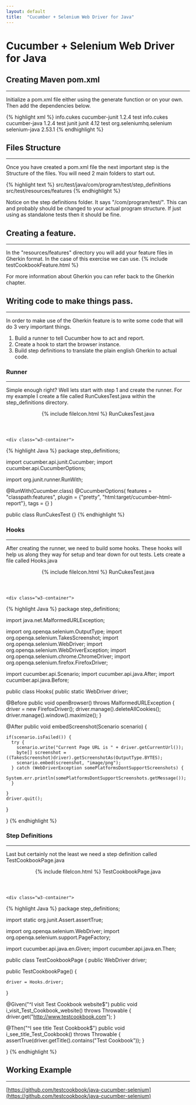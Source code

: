 ```yaml
---
layout: default
title:  "Cucumber + Selenium Web Driver for Java"
---
```

# Cucumber + Selenium Web Driver for Java

## Creating Maven pom.xml
---
Initialize a pom.xml file either using the generate function or on your own.
Then add the dependencies below.

{% highlight xml %}
<dependencies>
  <dependency>
    <groupId>info.cukes</groupId>
    <artifactId>cucumber-junit</artifactId>
    <version>1.2.4</version>
    <scope>test</scope>
  </dependency>
  <dependency>
    <groupId>info.cukes</groupId>
    <artifactId>cucumber-java</artifactId>
    <version>1.2.4</version>
    <scope>test</scope>
  </dependency>
  <dependency>
    <groupId>junit</groupId>
    <artifactId>junit</artifactId>
    <version>4.12</version>
    <scope>test</scope>
  </dependency>
  <dependency>
    <groupId>org.seleniumhq.selenium</groupId>
    <artifactId>selenium-java</artifactId>
    <version>2.53.1</version>
  </dependency>
</dependencies>
{% endhighlight %}

## Files Structure
---
Once you have created a pom.xml file the next important step is the Structure
of the files. You will need 2 main folders to start out.  

{% highlight text %}
src/test/java/com/program/test/step_definitions
src/test/resources/features
{% endhighlight %}

Notice on the step definitions folder.  It says "/com/program/test/".  This can
and probably should be changed to your actual program structure.  If just using
as standalone tests then it should be fine.

## Creating a feature.
---
In the "resources/features" directory you will add your feature files in Gherkin
format.  In the case of this exercise we can use.
{% include testCookbookFeature.html %}

For more information about Gherkin you can refer back to the Gherkin chapter.

## Writing code to make things pass.
---
In order to make use of the Gherkin feature is to write some code that will do
3 very important things.  

1. Build a runner to tell Cucumber how to act and report.
2. Create a hook to start the browser instance.
3. Build step definitions to translate the plain english Gherkin to actual code.

### Runner
---
Simple enough right?  Well lets start with step 1 and create the runner. For my
example I create a file called RunCukesTest.java within the step_definitions
directory.
<div class="w3-card">
    <header class="w3-container w3-blue">
      {% include fileIcon.html %}
      RunCukesTest.java
    </header>

    <div class="w3-container">
{% highlight Java %}
package step_definitions;

import cucumber.api.junit.Cucumber;
import cucumber.api.CucumberOptions;

import org.junit.runner.RunWith;

@RunWith(Cucumber.class)
@CucumberOptions(
  features = "classpath:features",
  plugin = {"pretty", "html:target/cucumber-html-report"},
  tags = {}
)

public class RunCukesTest {}
{% endhighlight %}
  </div>
</div>

### Hooks
---
After creating the runner, we need to build some hooks.  These hooks will help
us along they way for setup and tear down for out tests. Lets create a file
called Hooks.java
<div class="w3-card">
    <header class="w3-container w3-blue">
      {% include fileIcon.html %}
      RunCukesTest.java
    </header>

    <div class="w3-container">
{% highlight Java %}
package step_definitions;

import java.net.MalformedURLException;

import org.openqa.selenium.OutputType;
import org.openqa.selenium.TakesScreenshot;
import org.openqa.selenium.WebDriver;
import org.openqa.selenium.WebDriverException;
import org.openqa.selenium.chrome.ChromeDriver;
import org.openqa.selenium.firefox.FirefoxDriver;

import cucumber.api.Scenario;
import cucumber.api.java.After;
import cucumber.api.java.Before;

public class Hooks{
public static WebDriver driver;


  @Before
  public void openBrowser() throws MalformedURLException {
    driver = new FirefoxDriver();
    driver.manage().deleteAllCookies();
    driver.manage().window().maximize();
  }

  @After
  public void embedScreenshot(Scenario scenario) {

    if(scenario.isFailed()) {
      try {
        scenario.write("Current Page URL is " + driver.getCurrentUrl());
        byte[] screenshot = ((TakesScreenshot)driver).getScreenshotAs(OutputType.BYTES);
        scenario.embed(screenshot, "image/png");
      } catch (WebDriverException somePlatformsDontSupportScreenshots) {
        System.err.println(somePlatformsDontSupportScreenshots.getMessage());
      }

    }
    driver.quit();
  }

}
{% endhighlight %}
</div>
</div>

### Step Definitions
---
Last but certainly not the least we need a step definition called
TestCookbookPage.java

<div class="w3-card">
    <header class="w3-container w3-blue">
      {% include fileIcon.html %}
      TestCookbookPage.java
    </header>

    <div class="w3-container">
{% highlight Java %}
package step_definitions;

import static org.junit.Assert.assertTrue;

import org.openqa.selenium.WebDriver;
import org.openqa.selenium.support.PageFactory;

import cucumber.api.java.en.Given;
import cucumber.api.java.en.Then;


public class TestCookbookPage {
  public WebDriver driver;

  public TestCookbookPage() {

    driver = Hooks.driver;
  }

  @Given("^I visit Test Cookbook website$")
    public void i_visit_Test_Cookbook_website() throws Throwable {
      driver.get("http://www.testcookbook.com");
    }

  @Then("^I see title Test Cookbook$")
    public void i_see_title_Test_Cookbook() throws Throwable {
      assertTrue(driver.getTitle().contains("Test Cookbook"));
    }

}
{% endhighlight %}
  </div>
</div>

## Working Example
---
[https://github.com/testcookbook/java-cucumber-selenium](https://github.com/testcookbook/java-cucumber-selenium)
